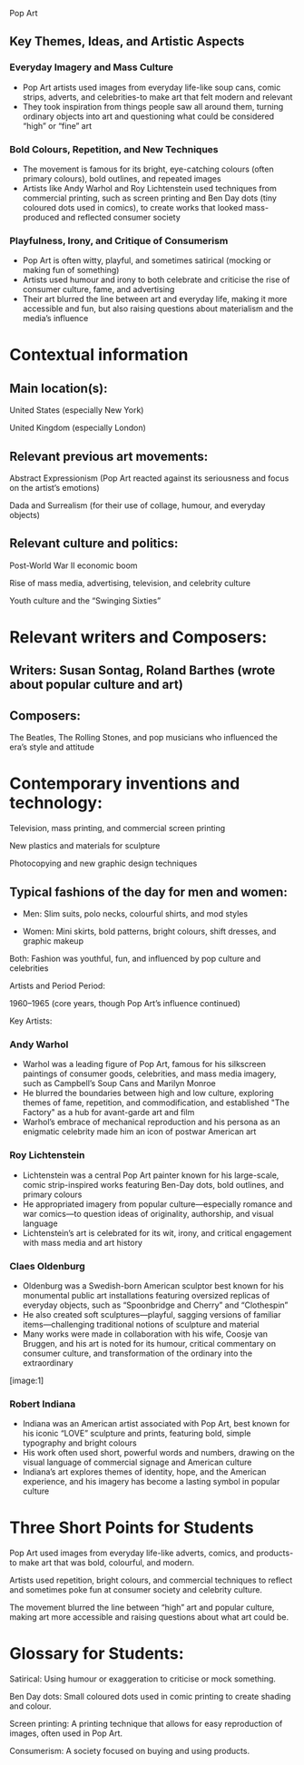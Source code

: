 Pop Art


## Key Themes, Ideas, and Artistic Aspects

### Everyday Imagery and Mass Culture
- Pop Art artists used images from everyday life-like soup cans, comic strips, adverts, and celebrities-to make art that felt modern and relevant
- They took inspiration from things people saw all around them, turning ordinary objects into art and questioning what could be considered “high” or “fine” art

### Bold Colours, Repetition, and New Techniques
- The movement is famous for its bright, eye-catching colours (often primary colours), bold outlines, and repeated images
- Artists like Andy Warhol and Roy Lichtenstein used techniques from commercial printing, such as screen printing and Ben Day dots (tiny coloured dots used in comics), to create works that looked mass-produced and reflected consumer society

### Playfulness, Irony, and Critique of Consumerism
- Pop Art is often witty, playful, and sometimes satirical (mocking or making fun of something)
- Artists used humour and irony to both celebrate and criticise the rise of consumer culture, fame, and advertising
- Their art blurred the line between art and everyday life, making it more accessible and fun, but also raising questions about materialism and the media’s influence

# Contextual information
## Main location(s):

United States (especially New York)

United Kingdom (especially London)

## Relevant previous art movements:

Abstract Expressionism (Pop Art reacted against its seriousness and focus on the artist’s emotions)

Dada and Surrealism (for their use of collage, humour, and everyday objects)

## Relevant culture and politics:

Post-World War II economic boom

Rise of mass media, advertising, television, and celebrity culture

Youth culture and the “Swinging Sixties”

# Relevant writers and Composers:



## Writers: Susan Sontag, Roland Barthes (wrote about popular culture and art)


## Composers:

 The Beatles, The Rolling Stones, and pop musicians who influenced the era’s style and attitude

# Contemporary inventions and technology:


Television, mass printing, and commercial screen printing

New plastics and materials for sculpture

Photocopying and new graphic design techniques

## Typical fashions of the day for men and women:

- Men: Slim suits, polo necks, colourful shirts, and mod styles

- Women:  Mini skirts, bold patterns, bright colours, shift dresses, and graphic makeup

Both: Fashion was youthful, fun, and influenced by pop culture and celebrities

Artists and Period
Period:

1960–1965 (core years, though Pop Art’s influence continued)

Key Artists:

### Andy Warhol
- Warhol was a leading figure of Pop Art, famous for his silkscreen paintings of consumer goods, celebrities, and mass media imagery, such as Campbell’s Soup Cans and Marilyn Monroe
- He blurred the boundaries between high and low culture, exploring themes of fame, repetition, and commodification, and established "The Factory" as a hub for avant-garde art and film
- Warhol’s embrace of mechanical reproduction and his persona as an enigmatic celebrity made him an icon of postwar American art

### Roy Lichtenstein
- Lichtenstein was a central Pop Art painter known for his large-scale, comic strip-inspired works featuring Ben-Day dots, bold outlines, and primary colours
- He appropriated imagery from popular culture—especially romance and war comics—to question ideas of originality, authorship, and visual language
- Lichtenstein’s art is celebrated for its wit, irony, and critical engagement with mass media and art history

### Claes Oldenburg
- Oldenburg was a Swedish-born American sculptor best known for his monumental public art installations featuring oversized replicas of everyday objects, such as “Spoonbridge and Cherry” and “Clothespin”
- He also created soft sculptures—playful, sagging versions of familiar items—challenging traditional notions of sculpture and material
- Many works were made in collaboration with his wife, Coosje van Bruggen, and his art is noted for its humour, critical commentary on consumer culture, and transformation of the ordinary into the extraordinary

[image:1]

### Robert Indiana
- Indiana was an American artist associated with Pop Art, best known for his iconic “LOVE” sculpture and prints, featuring bold, simple typography and bright colours
- His work often used short, powerful words and numbers, drawing on the visual language of commercial signage and American culture
- Indiana’s art explores themes of identity, hope, and the American experience, and his imagery has become a lasting symbol in popular culture


# Three Short Points for Students
Pop Art used images from everyday life-like adverts, comics, and products-to make art that was bold, colourful, and modern.

Artists used repetition, bright colours, and commercial techniques to reflect and sometimes poke fun at consumer society and celebrity culture.

The movement blurred the line between “high” art and popular culture, making art more accessible and raising questions about what art could be.

# Glossary for Students:

Satirical: Using humour or exaggeration to criticise or mock something.

Ben Day dots: Small coloured dots used in comic printing to create shading and colour.

Screen printing: A printing technique that allows for easy reproduction of images, often used in Pop Art.

Consumerism: A society focused on buying and using products.